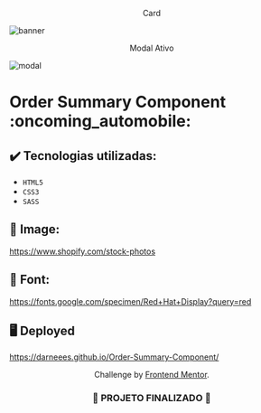 <p align="center">
    Card
</p>

![banner](https://github.com/darneees/Order-Summary-Component/assets/79709843/91c443e5-fbd3-42ad-9fd4-b4282ba906fd)


<p align="center">
    Modal Ativo
</p>

![modal](https://github.com/darneees/Order-Summary-Component/assets/79709843/f2f9e16c-7474-4067-bad3-99832e873720)

<h1>
  Order Summary Component :oncoming_automobile:
</h1>

## ✔️ Tecnologias utilizadas:
- ``HTML5``
- ``CSS3``
- ``SASS``

## :paperclip: Image:

https://www.shopify.com/stock-photos

## :paperclip: Font:

https://fonts.google.com/specimen/Red+Hat+Display?query=red

## :desktop_computer: Deployed

https://darneees.github.io/Order-Summary-Component/

<p align="center">
  Challenge by <a href="https://www.frontendmentor.io?ref=challenge" target="_blank">Frontend Mentor</a>.
</p>

<h3 align="center">
  
  :construction: PROJETO FINALIZADO :construction:
  
</h3>

